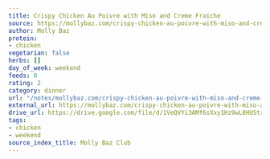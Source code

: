 ```yaml
---
title: Crispy Chicken Au Poivre with Miso and Creme Fraiche
source: https://mollybaz.com/crispy-chicken-au-poivre-with-miso-and-creme-fraiche/
author: Molly Baz
protein:
- chicken
vegetarian: false
herbs: []
day_of_week: weekend
feeds: 0
rating: 2
category: dinner
url: "/notes/mollybaz.com/crispy-chicken-au-poivre-with-miso-and-creme-fraiche.html"
external_url: https://mollybaz.com/crispy-chicken-au-poivre-with-miso-and-creme-fraiche/
drive_url: https://drive.google.com/file/d/1VeQVYi3AMf6sXxy1Hz9wL8HUStrJ9r8i/view?usp=drive_link
tags:
- chicken
- weekend
source_index_title: Molly Baz Club
---
```



